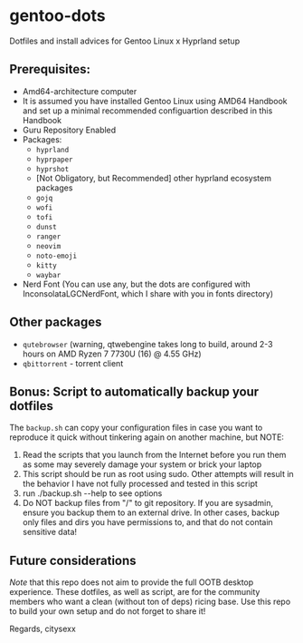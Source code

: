 # gentoo-dots
Dotfiles and install advices for Gentoo Linux x Hyprland setup

## Prerequisites:
- Amd64-architecture computer
- It is assumed you have installed Gentoo Linux using AMD64 Handbook and set up a minimal recommended configuartion described in this Handbook
- Guru Repository Enabled
- Packages:
    - `hyprland`
    - `hyprpaper`
    - `hyprshot`
    - [Not Obligatory, but Recommended] other hyprland ecosystem packages
    - `gojq`
    - `wofi`
    - `tofi`
    - `dunst`
    - `ranger`
    - `neovim`
    - `noto-emoji`
    - `kitty`
    - `waybar`
- Nerd Font (You can use any, but the dots are configured with InconsolataLGCNerdFont, which I share with you in fonts directory)

## Other packages
- `qutebrowser` (warning, qtwebengine takes long to build, around 2-3 hours on AMD Ryzen 7 7730U (16) @ 4.55 GHz)
- `qbittorrent` - torrent client

## Bonus: Script to automatically backup your dotfiles
The `backup.sh` can copy your configuration files in case you want to reproduce it quick without tinkering again on another machine, but NOTE: 
1. Read the scripts that you launch from the Internet before you run them as some may severely damage your system or brick your laptop
2. This script should be run as root using sudo. Other attempts will result in the behavior I have not fully processed and tested in this script
3. run ./backup.sh --help to see options
4. Do NOT backup files from "/" to git repository. If you are sysadmin, ensure you backup them to an external drive. In other cases, backup only files and dirs you have permissions to, and that do not contain sensitive data!

## Future considerations
*Note* that this repo does not aim to provide the full OOTB desktop experience. These dotfiles, as well as script, are for the community members who want a clean (without ton of deps) ricing base. Use this repo to build your own setup and do not forget to share it!

Regards, 
citysexx

